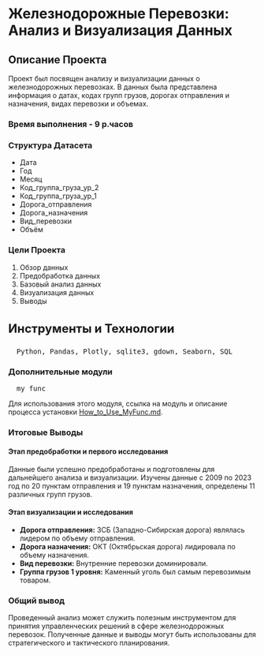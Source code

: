 <h1>Железнодорожные Перевозки: Анализ и Визуализация Данных</h1>

<h2>Описание Проекта</h2>

<p>Проект был посвящен анализу и визуализации данных о железнодорожных перевозках. В данных была представлена информация о датах, кодах групп грузов, дорогах отправления и назначения, видах перевозки и объемах.</p>

<h3>Время выполнения - 9 р.часов</h3>

<h3>Структура Датасета</h3>
<ul>
    <li>Дата</li>
    <li>Год</li>
    <li>Месяц</li>
    <li>Код_группа_груза_ур_2</li>
    <li>Код_группа_груза_ур_1</li>
    <li>Дорога_отправления</li>
    <li>Дорога_назначения</li>
    <li>Вид_перевозки</li>
    <li>Объём</li>
</ul>

<h3>Цели Проекта</h3>
<ol>
    <li>Обзор данных</li>
    <li>Предобработка данных</li>
    <li>Базовый анализ данных</li>
    <li>Визуализация данных</li>
    <li>Выводы</li>
</ol>

<h3 style="font-size: 24px;">Инструменты и Технологии</h3>
<pre>
  Python, Pandas, Plotly, sqlite3, gdown, Seaborn, SQL
</pre>



<h3>Дополнительные модули</h3>
<pre>
  my_func <!-- собственный модуль для предобработки и исследования данных -->
</pre>

<p>Для использования этого модуля, ссылка на модуль и описание процесса установки <a href="https://github.com/OophionN/PySQLPlayground-pet-projects-/tree/main/my_func">How_to_Use_MyFunc.md</a>.</p>


<h3>Итоговые Выводы</h3>

<h4>Этап предобработки и первого исследования</h4>
<p>Данные были успешно предобработаны и подготовлены для дальнейшего анализа и визуализации. Изучены данные с 2009 по 2023 год по 20 пунктам отправления и 19 пунктам назначения, определены 11 различных групп грузов.</p>

<h4>Этап визуализации и исследования</h4>
<ul>
    <li><strong>Дорога отправления:</strong> ЗСБ (Западно-Сибирская дорога) являлась лидером по объему отправления.</li>
    <li><strong>Дорога назначения:</strong> ОКТ (Октябрьская дорога) лидировала по объему назначения.</li>
    <li><strong>Вид перевозки:</strong> Внутренние перевозки доминировали.</li>
    <li><strong>Группа грузов 1 уровня:</strong> Каменный уголь был самым перевозимым товаром.</li>
</ul>

<h3>Общий вывод</h3>
<p>Проведенный анализ может служить полезным инструментом для принятия управленческих решений в сфере железнодорожных перевозок. Полученные данные и выводы могут быть использованы для стратегического и тактического планирования.</p>

</body>
</html>
